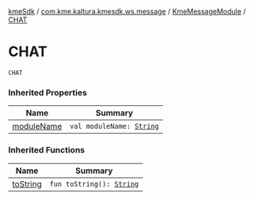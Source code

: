 [kmeSdk](../../index.md) / [com.kme.kaltura.kmesdk.ws.message](../index.md) / [KmeMessageModule](index.md) / [CHAT](./-c-h-a-t.md)

# CHAT

`CHAT`

### Inherited Properties

| Name | Summary |
|---|---|
| [moduleName](module-name.md) | `val moduleName: `[`String`](https://kotlinlang.org/api/latest/jvm/stdlib/kotlin/-string/index.html) |

### Inherited Functions

| Name | Summary |
|---|---|
| [toString](to-string.md) | `fun toString(): `[`String`](https://kotlinlang.org/api/latest/jvm/stdlib/kotlin/-string/index.html) |
